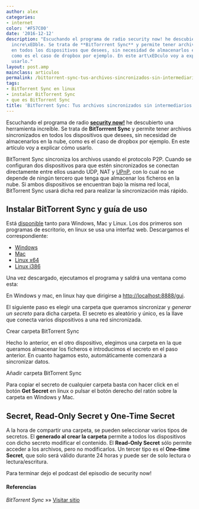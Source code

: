 ```yaml
---
author: alex
categories:
- internet
color: '#F57C00'
date: '2016-12-12'
description: "Escuchando el programa de radio security now! he descubierto una herramienta
  incre\xEDble. Se trata de **BitTorrrent Sync** y permite tener archivos sincronizados
  en todos los dispositivos que desees, sin necesidad de almacenarlos en la nube,
  como es el caso de dropbox por ejemplo. En este art\xEDculo voy a explicar c\xF3mo
  usarlo."
layout: post.amp
mainclass: articulos
permalink: /bittorrent-sync-tus-archivos-sincronizados-sin-intermediarios/
tags:
- BitTorrent Sync en linux
- instalar BitTorrent Sync
- que es BitTorrent Sync
title: 'BitTorrent Sync: Tus archivos sincronizados sin intermediarios'
---
```


<figure>
<amp-img on="tap:lightbox1" role="button" tabindex="0" layout="responsive" src="/img/2013/05/BiTTorrentSYnc-300x260.png" alt="BiTTorrentSYnc" width="300px" height="260px" />
</figure>

Escuchando el programa de radio **[security now!][2]** he descubierto una herramienta increíble. Se trata de **BitTorrrent Sync** y permite tener archivos sincronizados en todos los dispositivos que desees, sin necesidad de almacenarlos en la nube, como es el caso de dropbox por ejemplo. En este artículo voy a explicar cómo usarlo.


<!--more--><!--ad-->

BitTorrent Sync sincroniza los archivos usando el protocolo P2P. Cuando se configuran dos dispositivos para que estén sincronizados se conectan directamente entre ellos usando UDP, NAT y [UPnP][3], con lo cual no se depende de ningún tercero que tenga que almacenar los ficheros en la nube. Si ambos dispositivos se encuentran bajo la misma red local, BitTorrent Sync usará dicha red para realizar la sincronización más rápido.

## Instalar BitTorrent Sync y guía de uso

Está <a href="http://labs.bittorrent.com/experiments/sync/technology.html" target="_blank">disponible</a> tanto para Windows, Mac y Linux. Los dos primeros son programas de escritorio, en linux se usa una interfaz web. Descargamos el correspondiente:

  * <a href="http://btsync.s3-website-us-east-1.amazonaws.com/BTSync.exe" target="_blank">Windows</a>
  * <a href="http://btsync.s3-website-us-east-1.amazonaws.com/BTSync.dmg" target="_blank">Mac</a>
  * <a href="http://btsync.s3-website-us-east-1.amazonaws.com/btsync_x64.tar.gz" target="_blank">Linux x64</a>
  * <a href="http://btsync.s3-website-us-east-1.amazonaws.com/btsync_i386.tar.gz" target="_blank">Linux i386</a>

Una vez descargado, ejecutamos el programa y saldrá una ventana como esta:

<amp-img on="tap:lightbox1" role="button" tabindex="0" layout="responsive" alt="BitTorrent Sync" src="/img/2013/05/sync1.png" width="593px" height="393px" />

En Windows y mac, en linux hay que dirigirse a <a href="http://localhost:8888/gui" target="_blank">http://localhost:8888/gui</a>.

El siguiente paso es elegir una carpeta que queramos sincronizar y *generar un secreto* para dicha carpeta. El secreto es aleatório y único, es la llave que conecta varios dispositivos a una red sincronizada.

<div id="attachment_1551"  class="wp-caption aligncenter">
<a href="/img/2013/05/Crear-carpeta-BitTorrent-Sync.png"><amp-img on="tap:lightbox1" role="button" tabindex="0" layout="responsive" alt="Crear carpeta BitTorrent Sync" src="/img/2013/05/Crear-carpeta-BitTorrent-Sync-1024x803.png" width="1024px" height="803px" /></a>
<p class="wp-caption-text">
    Crear carpeta BitTorrent Sync
  </p>
</div>

Hecho lo anterior, en el otro dispositivo, elegimos una carpeta en la que queramos almacenar los ficheros e introducimos el secreto en el paso anterior. En cuanto hagamos esto, automáticamente comenzará a sincronizar datos.

<div id="attachment_1552"  class="wp-caption aligncenter">
<a href="/img/2013/05/Anadir-carpeta-BitTorrent-Sync.png"><amp-img on="tap:lightbox1" role="button" tabindex="0" layout="responsive" alt="Anadir carpeta BitTorrent Sync" src="/img/2013/05/Anadir-carpeta-BitTorrent-Sync-1024x801.png" width="1024px" height="801px" /></a>
<p class="wp-caption-text">
    Añadir carpeta BitTorrent Sync
  </p>
</div>

Para copiar el secreto de cualquier carpeta basta con hacer click en el botón **Get Secret** en linux o pulsar el botón derecho del ratón sobre la carpeta en Windows y Mac.

## Secret, Read-Only Secret y One-Time Secret

A la hora de compartir una carpeta, se pueden seleccionar varios tipos de secretos. El **generado al crear la carpeta** permite a todos los dispositivos con dicho secreto modificar el contenido. El **Read-Only Secret** sólo permite acceder a los archivos, pero no modificarlos. Un tercer tipo es el **One-time Secret**, que solo será válido durante 24 horas y puede ser de solo lectura o lectura/escritura.

Para terminar dejo el podcast del episodio de security now!



#### Referencias

*BitTorrent Sync* »» <a href="http://labs.bittorrent.com/experiments/sync.html" target="_blank">Visitar sitio</a>

 [2]: https://elbauldelprogramador.com/security-now//
 [3]: https://elbauldelprogramador.com/grave-problema-en-upnp-que-afecta-a-81-millones-de-routers/